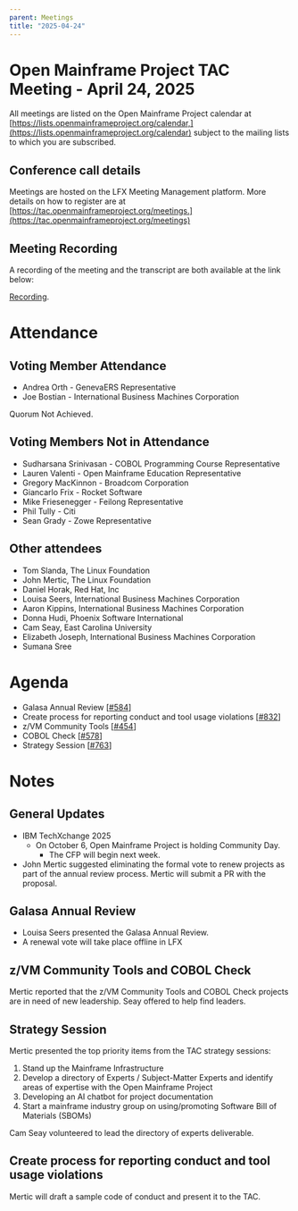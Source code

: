 ```yaml
---
parent: Meetings
title: "2025-04-24"
---
```


# Open Mainframe Project TAC Meeting - April 24, 2025

All meetings are listed on the Open Mainframe Project calendar at [https://lists.openmainframeproject.org/calendar,](https://lists.openmainframeproject.org/calendar) subject to the mailing lists to which you are subscribed.

## Conference call details

Meetings are hosted on the LFX Meeting Management platform. More details on how to register are at [https://tac.openmainframeproject.org/meetings.](https://tac.openmainframeproject.org/meetings)

## Meeting Recording

A recording of the meeting and the transcript are both available at the link below:

[Recording](https://zoom.us/rec/play/hhyRxa9kVmNYiuCySvPriXarEGWph0udgDFIDVRvsqIkvIgnkg4mXPFv2xYwr45NsjPdBWB09Tw3cuvi.8gB1xRFHNKFQJsrY?accessLevel=meeting&canPlayFromShare=true&from=share_recording_detail&continueMode=true&componentName=rec-play&originRequestUrl=https%3A%2F%2Fzoom.us%2Frec%2Fshare%2F8wlVr7pYnS4cKA38FBmoOYRYOFvvrgyadAnYkd6JQF5mTfTcLcFCPvihzhxdfTsM.2dh8SWEB-0bRYsQs).

# Attendance

## Voting Member Attendance

* Andrea Orth - GenevaERS Representative
* Joe Bostian - International Business Machines Corporation

Quorum Not Achieved.

## Voting Members Not in Attendance

* Sudharsana Srinivasan - COBOL Programming Course Representative
* Lauren Valenti - Open Mainframe Education Representative
* Gregory MacKinnon - Broadcom Corporation
* Giancarlo Frix - Rocket Software
* Mike Friesenegger - Feilong Representative
* Phil Tully - Citi
* Sean Grady - Zowe Representative

## Other attendees

* Tom Slanda, The Linux Foundation
* John Mertic, The Linux Foundation
* Daniel Horak, Red Hat, Inc
* Louisa Seers, International Business Machines Corporation
* Aaron Kippins, International Business Machines Corporation
* Donna Hudi, Phoenix Software International
* Cam Seay, East Carolina University
* Elizabeth Joseph, International Business Machines Corporation
* Sumana Sree

# Agenda

* Galasa Annual Review [[#584](https://github.com/orgs/openmainframeproject/projects/21/views/1?pane=issue&itemId=43110699&issue=openmainframeproject%7Ctac%7C584)]
* Create process for reporting conduct and tool usage violations [[#832](https://github.com/orgs/openmainframeproject/projects/21/views/1?pane=issue&itemId=107815119&issue=openmainframeproject%7Ctac%7C832)]
* z/VM Community Tools [[#454](https://github.com/orgs/openmainframeproject/projects/21/views/1?pane=issue&itemId=28234149&issue=openmainframeproject%7Ctac%7C454)]
* COBOL Check [[#578](https://github.com/orgs/openmainframeproject/projects/21/views/1?pane=issue&itemId=42386613&issue=openmainframeproject%7Ctac%7C578)]
* Strategy Session [[#763](https://github.com/orgs/openmainframeproject/projects/21/views/1?pane=issue&itemId=95733699&issue=openmainframeproject%7Ctac%7C763)]

# Notes

## General Updates

* IBM TechXchange 2025
    * On October 6, Open Mainframe Project is holding Community Day.
        * The CFP will begin next week.
* John Mertic suggested eliminating the formal vote to renew projects as part of the annual review process.  Mertic will submit a PR with the proposal.

## Galasa Annual Review

* Louisa Seers presented the Galasa Annual Review.
* A renewal vote will take place offline in LFX

## z/VM Community Tools and COBOL Check

Mertic reported that the z/VM Community Tools and COBOL Check projects are in need of new leadership.  Seay offered to help find leaders.

## Strategy Session

Mertic presented the top priority items from the TAC strategy sessions:

1. Stand up the Mainframe Infrastructure
2. Develop a directory of Experts / Subject-Matter Experts and identify areas of expertise with the Open Mainframe Project
3. Developing an AI chatbot for project documentation
4. Start a mainframe industry group on using/promoting Software Bill of Materials (SBOMs)

Cam Seay volunteered to lead the directory of experts deliverable.

## Create process for reporting conduct and tool usage violations

Mertic will draft a sample code of conduct and present it to the TAC.
